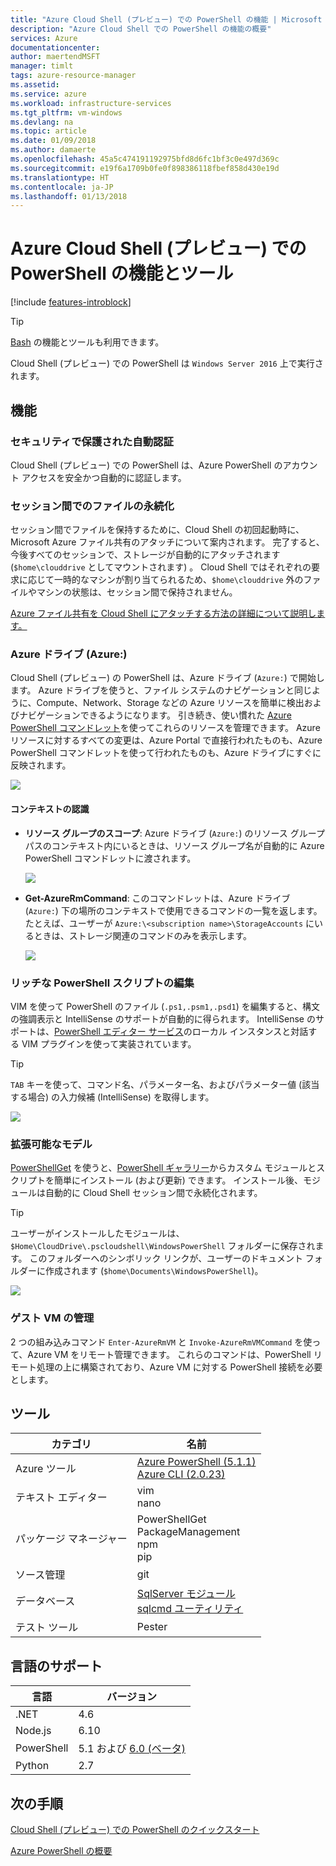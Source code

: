 ```yaml
---
title: "Azure Cloud Shell (プレビュー) での PowerShell の機能 | Microsoft Docs"
description: "Azure Cloud Shell での PowerShell の機能の概要"
services: Azure
documentationcenter: 
author: maertendMSFT
manager: timlt
tags: azure-resource-manager
ms.assetid: 
ms.service: azure
ms.workload: infrastructure-services
ms.tgt_pltfrm: vm-windows
ms.devlang: na
ms.topic: article
ms.date: 01/09/2018
ms.author: damaerte
ms.openlocfilehash: 45a5c474191192975bfd8d6fc1bf3c0e497d369c
ms.sourcegitcommit: e19f6a1709b0fe0f898386118fbef858d430e19d
ms.translationtype: HT
ms.contentlocale: ja-JP
ms.lasthandoff: 01/13/2018
---
```

# <a name="features--tools-for-powershell-in-azure-cloud-shell-preview"></a>Azure Cloud Shell (プレビュー) での PowerShell の機能とツール

[!include [features-introblock](../../includes/cloud-shell-features-introblock.md)]

> [!TIP]
> [Bash](features.md) の機能とツールも利用できます。

Cloud Shell (プレビュー) での PowerShell は `Windows Server 2016` 上で実行されます。

## <a name="features"></a>機能

### <a name="secure-automatic-authentication"></a>セキュリティで保護された自動認証

Cloud Shell (プレビュー) での PowerShell は、Azure PowerShell のアカウント アクセスを安全かつ自動的に認証します。

### <a name="files-persistence-across-sessions"></a>セッション間でのファイルの永続化

セッション間でファイルを保持するために、Cloud Shell の初回起動時に、Microsoft Azure ファイル共有のアタッチについて案内されます。
完了すると、今後すべてのセッションで、ストレージが自動的にアタッチされます (`$home\clouddrive` としてマウントされます) 。
Cloud Shell ではそれぞれの要求に応じて一時的なマシンが割り当てられるため、`$home\clouddrive` 外のファイルやマシンの状態は、セッション間で保持されません。

[Azure ファイル共有を Cloud Shell にアタッチする方法の詳細について説明します。](persisting-shell-storage-powershell.md)

### <a name="azure-drive-azure"></a>Azure ドライブ (Azure:)

Cloud Shell (プレビュー) の PowerShell は、Azure ドライブ (`Azure:`) で開始します。
Azure ドライブを使うと、ファイル システムのナビゲーションと同じように、Compute、Network、Storage などの Azure リソースを簡単に検出およびナビゲーションできるようになります。
引き続き、使い慣れた [Azure PowerShell コマンドレット](https://docs.microsoft.com/powershell/azure)を使ってこれらのリソースを管理できます。
Azure リソースに対するすべての変更は、Azure Portal で直接行われたものも、Azure PowerShell コマンドレットを使って行われたものも、Azure ドライブにすぐに反映されます。

![](media/features-powershell/azure-drive.png)

#### <a name="contextual-awareness"></a>コンテキストの認識

- **リソース グループのスコープ**: Azure ドライブ (`Azure:`) のリソース グループ パスのコンテキスト内にいるときは、リソース グループ名が自動的に Azure PowerShell コマンドレットに渡されます。

    ![](media/features-powershell/resource-group-autocomplete.png)

- **Get-AzureRmCommand**: このコマンドレットは、Azure ドライブ (`Azure:`) 下の場所のコンテキストで使用できるコマンドの一覧を返します。 たとえば、ユーザーが `Azure:\<subscription name>\StorageAccounts` にいるときは、ストレージ関連のコマンドのみを表示します。

    ![](media/features-powershell/get-azurermcommand.png)

### <a name="rich-powershell-script-editing"></a>リッチな PowerShell スクリプトの編集

VIM を使って PowerShell のファイル (`.ps1,.psm1,.psd1`) を編集すると、構文の強調表示と IntelliSense のサポートが自動的に得られます。
IntelliSense のサポートは、[PowerShell エディター サービス](https://github.com/PowerShell/PowerShellEditorServices)のローカル インスタンスと対話する VIM プラグインを使って実装されています。

> [!TIP]
> `TAB` キーを使って、コマンド名、パラメーター名、およびパラメーター値 (該当する場合) の入力候補 (IntelliSense) を取得します。

![](media/features-powershell/powershell-editing-vim.png)

### <a name="extensible-model"></a>拡張可能なモデル

[PowerShellGet](https://docs.microsoft.com/powershell/module/powershellget) を使うと、[PowerShell ギャラリー](https://www.powershellgallery.com)からカスタム モジュールとスクリプトを簡単にインストール (および更新) できます。
インストール後、モジュールは自動的に Cloud Shell セッション間で永続化されます。

> [!TIP]
> ユーザーがインストールしたモジュールは、`$Home\CloudDrive\.pscloudshell\WindowsPowerShell` フォルダーに保存されます。 このフォルダーへのシンボリック リンクが、ユーザーのドキュメント フォルダーに作成されます (`$home\Documents\WindowsPowerShell`)。

![](media/features-powershell/powershellget-module.png)

### <a name="management-of-guest-vms"></a>ゲスト VM の管理

2 つの組み込みコマンド `Enter-AzureRmVM` と `Invoke-AzureRmVMCommand` を使って、Azure VM をリモート管理できます。
これらのコマンドは、PowerShell リモート処理の上に構築されており、Azure VM に対する PowerShell 接続を必要とします。

## <a name="tools"></a>ツール

|**カテゴリ**    |**名前**                                 |
|----------------|-----------------------------------------|
|Azure ツール     |[Azure PowerShell (5.1.1)](https://docs.microsoft.com/powershell/azure/overview?view=azurermps-5.1.1)<br> [Azure CLI (2.0.23)](https://docs.microsoft.com/cli/azure/overview)|
|テキスト エディター    |vim<br> nano                             |
|パッケージ マネージャー |PowerShellGet<br> PackageManagement<br> npm<br> pip |
|ソース管理  |git                                      |
|データベース       |[SqlServer モジュール](https://www.powershellgallery.com/packages/SqlServer)<br> [sqlcmd ユーティリティ](https://docs.microsoft.com/sql/tools/sqlcmd-utility)      |
|テスト ツール      |Pester                                   |

## <a name="language-support"></a>言語のサポート

|**言語**|**バージョン**|
|------------|-----------|
|.NET        |4.6        |
|Node.js     |6.10       |
|PowerShell  |5.1 および [6.0 (ベータ)](https://github.com/PowerShell/powershell/releases)       |
|Python      |2.7        |

## <a name="next-steps"></a>次の手順

[Cloud Shell (プレビュー) での PowerShell のクイックスタート](quickstart-powershell.md)

[Azure PowerShell の概要](https://docs.microsoft.com/powershell/azure/)
